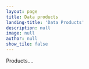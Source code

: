```yaml
---
layout: page
title: Data products
landing-title: 'Data Products'
description: null
image: null
author: null
show_tile: false
---
```


Products....